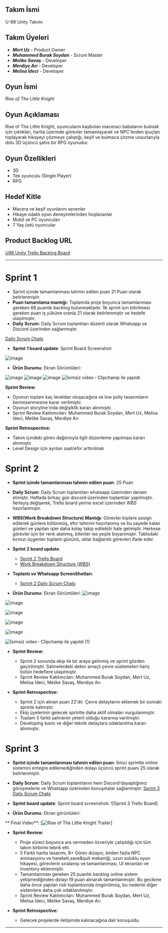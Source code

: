 
## Takım İsmi

U-98 Unity Takımı

Takım Üyeleri
---------------------
- ***Mert Uz*** - Product Owner
- ***Muhammed Burak Soydan*** - Scrum Master 
- ***Melike Savaş*** - Developer
- ***Merdiye Arı*** - Developer
- ***Melisa İdeci*** - Developer
  

## Oyun İsmi
*Rise of The Little Knight*

## Oyun Açıklaması
Rise of The Little Knight, oyuncuların kaybolan maceracı babalarını bulmak için çıktıkları, harita üzerinde görevler tamamlayarak ve NPC'lerden ipuçları toplayarak hikayeyi çözmeye çalıştığı, keşif ve bulmaca çözme unsurlarıyla dolu 3D üçüncü şahıs bir RPG oyunudur.

## Oyun Özellikleri
- 3D
- Tek oyunculu (Single Player)
- RPG
  

## Hedef Kitle
- Macera ve keşif oyunlarını sevenler
- Hikaye odaklı oyun deneyimlerinden hoşlananlar
- Mobil ve PC oyuncuları
- 7 Yaş üstü oyuncular

## Product Backlog URL
[U98 Unity Trello Backlog Board](https://trello.com/b/tIatrWyJ/bootcamp-u-98)

---
# **Sprint 1**
- Sprint içinde tamamlanması tahmin edilen puan 21 Puan olarak belirlenmiştir.
- **Puan tamamlama mantığı:** Toplamda proje boyunca tamamlanması gereken 68 puanlık backlog bulunmaktadır. İlk sprint için bitirilmesi gereken puan iş yüküne oranla 21 olarak belirlenmiştir ve hedefe ulaşılmıştır.
- **Daily Scrum:** Daily Scrum toplantıları düzenli olarak Whatsapp ve Discord üzerinden sağlanmıştır.
  
[Daily Scrum Chats](https://imgur.com/gallery/u-98-daily-scrums-acfILDw)

  
- **Sprint 1 board update**: Sprint Board Screenshot:
  
![image](https://github.com/merdiyeari/Bootcamp-U-98/assets/65374437/f1dcc234-76f9-42aa-988b-b23525903a5e)


- **Ürün Durumu**: Ekran Görüntüleri:
  
![image](https://github.com/merdiyeari/Bootcamp-U-98/assets/65374437/64c0ccec-4d0b-4ee4-afed-6c32d85f3685)
![image](https://github.com/merdiyeari/Bootcamp-U-98/assets/65374437/4d316c2f-1048-4b4b-89fd-a07d62c9caf0)
![image](https://github.com/merdiyeari/Bootcamp-U-98/assets/65374437/05087501-a466-44d5-8cb6-e03791821d5d)
![İsimsiz video ‐ Clipchamp ile yapıldı](https://github.com/merdiyeari/Bootcamp-U-98/assets/65374437/991a7753-2c45-44e0-a6f6-66c9e9528b5d)


 **Sprint Review**:
  - Oyunun toplam kaç leveldan oluşacağına ve low polly tasarımların benimsenmesine karar verilmiştir.
  - Oyunun storyline'ında değişiklik kararı alınmıştır.
  - Sprint Review Katılımcıları: Muhammed Burak Soydan, Mert Uz, Melisa İdeci, Melike Savaş, Merdiye Arı
 
    
 **Sprint Retrospective:**
  - Takım içindeki görev dağılımıyla ilgili düzenleme yapılması kararı alınmıştır
  - Level Design için ayrılan saat/efor arttırılmalı


# Sprint 2

- **Sprint içinde tamamlanması tahmin edilen puan**: 25 Puan

- **Daily Scrum**: Daily Scrum toplantıları whatsapp üzerinden devam etmiştir. Haftada birkaç gün discord üzerinden toplantılar yapılmıştır. İlerleyiş değişerek, Trello board yerine excel üzerinden WBS hazırlanmıştır.

- **WBS(Work Breakdown Structure) Mantığı**: Görevler kişilere assign edilerek günlere bölünmüş, efor tahmini hazırlanmış ve bu sayede kalan günleri ve yapılan işler daha kolay takip edilebilir hale gelmiştir. Herkese görevler için bir renk atanmış, bitenler ise yeşile boyanmıştır. Tablodaki kırmızı üçgenler toplantı gününü, oklar bağlantılı görevleri ifade eder.

- **Sprint 2 board update**:
   -   [Sprint 2 Trello Board](https://imgur.com/a/VDuidi5)
   -   [Work Breakdown Structure (WBS)](https://1drv.ms/x/c/e321bf7803bc3e6b/ESxOAyY4PLZLrNIu7IG1uwABK2t886f9gD72K3dpaHOnyw?e=V2qAtd)

- **Toplantı ve Whatsapp ScreenShotları**:
  - [Sprint 2 Daily Scrum Chats](https://imgur.com/a/qZBeOzT)


- **Ürün Durumu**: Ekran Görüntüleri:
![image](https://github.com/user-attachments/assets/caad7131-5294-45e0-902c-3a6897339d7c)

![image](https://github.com/user-attachments/assets/10b20080-3c97-4501-b0a7-fe7a4945780b)

![image](https://github.com/user-attachments/assets/bfff4bab-1434-4554-a6bc-6f33410b4e44)

![image](https://github.com/user-attachments/assets/bf5519ab-34f9-4cd2-8c09-ed5f3860cbdf)

![image](https://github.com/user-attachments/assets/3a6d786f-b293-4627-9beb-bce0aecb09e5)

![İsimsiz video ‐ Clipchamp ile yapıldı (1)](https://github.com/user-attachments/assets/1a1a7447-c5a4-4bd4-8aaa-938fca49b0a8)





 - **Sprint Review:**
    - Sprint 2 sonunda ekip ile bir araya gelinmiş ve sprint gözden geçirilmiştir. Sahnelerdeki dekor amaçlı çevre süslemeleri hariç bütün hedeflere ulaşılmıştır.
    - Sprint Review Katılımcıları: Muhammed Burak Soydan, Mert Uz, Melisa İdeci, Melike Savaş, Merdiye Arı

- **Sprint Retrospective:**
    - Sprint 2 için alınan puan 22'dir. Çevre detaylarını eklemek bir sonraki sprinte kalmıştır.
    - Ekip üyelerinin gelecek sprintte daha aktif olmaları vurgulanmıştır.
    - Toplam 5 farklı sahnenin yeterli olduğu kararına varılmıştır.
    - Developing kısmı ve diğer teknik detaylara odaklanılma kararı alınmıştır.

 # Sprint 3

- **Sprint içinde tamamlanması tahmin edilen puan**: İkinci sprintte online sistemini entegre edilemediğinden dolayı üçüncü sprint  puanı 25 olarak belirlenmiştir.

- **Daily Scrum**: Daily Scrum toplantılarını hem Discord'dayaptığımız görüşmelerle ve Whatsapp üzerinden konuşmalar sağlanmıştır.
 [Sprint 3 Daily Scrum Chats](https://imgur.com/a/SKoeT7m)

- **Sprint board update**: Sprint board screenshotı: 
![Sprint 3 Trello Board]


- **Ürün Durumu**: Ekran görüntüleri:



** Final Video**:
[![Rise of The Little Knight Trailer](https://www.youtube.com/watch?v=kNfqWYAeqKg)]



- **Sprint Review**: 

  - Proje süreci boyunca ara vermeden özveriyle çalışıldığı için tüm takım birbirini tebrik etti.
  - 5 Farklı harita tasarımı, 8+ Görev dizaynı, birden fazla NPC animasyonu ve hareketi,save&quit mekaniği, uzun soluklu oyun hikayesi, görevlerin sıralanışı ve tamamlanması, UI ekranları ve inventory eklenmiştir.
  - Tamamlanması gereken 25 puanlık backlog online sistem yetişmediğinden dolayı 19 puan alınarak tamamlanmıştır. Bu gecikme daha önce yapılan risk toplantısında öngörülmüş, bu nedenle diğer sistemlere daha çok odaklanılmıştır.
  - Sprint Review Katılımcıları: Muhammed Burak Soydan, Mert Uz, Melisa İdeci, Melike Savaş, Merdiye Arı


- **Sprint Retrospective:**

  - Gelecek projelerde iletişimde kalınacağına dair konuşuldu.
 
    
---
